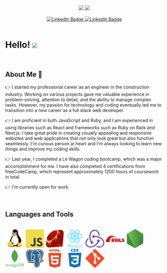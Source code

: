 <div align="center">
  <img 
    src="https://github-readme-streak-stats-murex-five.vercel.app/?user=jorgenlt&theme=dark&background=00000"
    height="150px"
  />
  <img 
    src="https://github-readme-stats.vercel.app/api/top-langs/?username=jorgenlt&layout=compact&theme=vision-friendly-dark"
    height="150px"
  />
</div>

<br/>

<div 
  id="badges"
  align="center"
>
  <a 
    href="https://linkedin.com/in/jorgenlt" 
    target="_blank"
  >
    <img 
      src="https://img.shields.io/badge/LinkedIn-blue?style=for-the-badge&logo=linkedin&logoColor=white" 
      alt="LinkedIn Badge"
    />
  </a>
  <a 
    href="https://jorgenlt.no"
    target="_blank"
  >
    <img 
      src="https://img.shields.io/badge/Portfolio-darkcyan?logo=react&logoColor=white&style=for-the-badge" 
      alt="LinkedIn Badge"
    />
  </a>
</div>
  
<br/>
  
<h1>
  Hello!
  <img src="https://media.giphy.com/media/hvRJCLFzcasrR4ia7z/giphy.gif" width="30px"/>
</h1>

<br/>

<h2>About Me 👀</h2>

<div align="start">
  <p>
    👉 I started my professional career as an engineer in the construction industry. Working on various projects gave me valuable experience in problem-solving, attention to detail, and the ability to manage complex tasks. However, my passion for technology and coding eventually led me to transition into a new career as a full stack web developer.
  </p>
  <p>
    👉 I am proficient in both JavaScript and Ruby, and I am experienced in using libraries such as React and frameworks such as Ruby on Rails and Next.js. I take great pride in creating visually appealing and responsive websites and web applications that not only look great but also function seamlessly. I'm curious person at heart and I'm always looking to learn new things and improve my coding skills.
  </p>
  <p>
    👉 Last year, I completed a Le Wagon coding bootcamp, which was a major accomplishment for me. I have also completed 4 certifications from freeCodeCamp, which represent approximately 1200 hours of coursework in total.
  </p>
  <p>
    👉 I'm currently open for work.
  </p>
</div>
  
<br/>

<h2>Languages and Tools</h2>

<br/>

<div>
  <img 
    src="https://raw.githubusercontent.com/devicons/devicon/55609aa5bd817ff167afce0d965585c92040787a/icons/linux/linux-original.svg" 
    title="Linux" 
    alt="Linux" 
    width="60" 
    height="60"
  />
  <img 
    src="https://raw.githubusercontent.com/devicons/devicon/1119b9f84c0290e0f0b38982099a2bd027a48bf1/icons/javascript/javascript-original.svg" 
    title="JavaScript" 
    alt="JavaScript" 
    width="60" 
    height="60"
  />
  <img 
    src="https://raw.githubusercontent.com/devicons/devicon/1119b9f84c0290e0f0b38982099a2bd027a48bf1/icons/ruby/ruby-original.svg"
    title="Ruby"
    alt="Ruby" 
    width="60" 
    height="60"
  />
  <img 
    src="https://raw.githubusercontent.com/devicons/devicon/1119b9f84c0290e0f0b38982099a2bd027a48bf1/icons/react/react-original-wordmark.svg" 
    title="React" 
    alt="React" 
    width="60" 
    height="60"
  />
  <img 
    src="https://github.com/devicons/devicon/blob/master/icons/redux/redux-original.svg" 
    title="Redux" 
    alt="Redux" 
    width="60" 
    height="60"
  />
  <img 
    src="https://raw.githubusercontent.com/devicons/devicon/1119b9f84c0290e0f0b38982099a2bd027a48bf1/icons/rails/rails-plain-wordmark.svg" 
    title="Rails" 
    alt="Rails" 
    width="60" 
    height="60"
  />
  <img 
    src="https://raw.githubusercontent.com/devicons/devicon/55609aa5bd817ff167afce0d965585c92040787a/icons/nodejs/nodejs-original.svg" 
    title="Node.js" 
    alt="Node.js" 
    width="60" 
    height="60"
  />
  <img 
    src="https://raw.githubusercontent.com/devicons/devicon/55609aa5bd817ff167afce0d965585c92040787a/icons/mongodb/mongodb-plain-wordmark.svg" 
    title="MongoDB" 
    alt="MongoDB" 
    width="60" 
    height="60"
  />
  <img 
    src="https://raw.githubusercontent.com/devicons/devicon/1119b9f84c0290e0f0b38982099a2bd027a48bf1/icons/postgresql/postgresql-original.svg" 
    title="PostgreSQL" 
    alt="PostgreSQL" 
    width="60" 
    height="60"
  />
  <img 
    src="https://raw.githubusercontent.com/devicons/devicon/1119b9f84c0290e0f0b38982099a2bd027a48bf1/icons/html5/html5-plain-wordmark.svg" 
    title="HTML" 
    alt="HTML" 
    width="60" 
    height="60"
  />
  <img 
    src="https://raw.githubusercontent.com/devicons/devicon/1119b9f84c0290e0f0b38982099a2bd027a48bf1/icons/css3/css3-plain-wordmark.svg" 
    title="CSS" 
    alt="CSS" 
    width="60" 
    height="60"
  />
  <img 
    src="https://raw.githubusercontent.com/devicons/devicon/1119b9f84c0290e0f0b38982099a2bd027a48bf1/icons/git/git-original.svg" 
    title="Git" 
    alt="Git" 
    width="60" 
    height="60"
  />
</div>

<br/>
  


<br/>

<br/>

